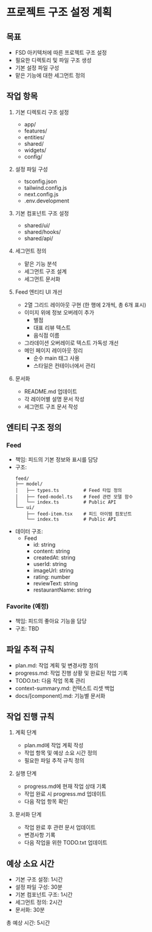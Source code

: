 # 프로젝트 구조 설정 계획

## 목표

- FSD 아키텍처에 따른 프로젝트 구조 설정
- 필요한 디렉토리 및 파일 구조 생성
- 기본 설정 파일 구성
- 맡은 기능에 대한 세그먼트 정의

## 작업 항목

1. 기본 디렉토리 구조 설정

   - app/
   - features/
   - entities/
   - shared/
   - widgets/
   - config/

2. 설정 파일 구성

   - tsconfig.json
   - tailwind.config.js
   - next.config.js
   - .env.development

3. 기본 컴포넌트 구조 설정

   - shared/ui/
   - shared/hooks/
   - shared/api/

4. 세그먼트 정의

   - 맡은 기능 분석
   - 세그먼트 구조 설계
   - 세그먼트 문서화

5. Feed 엔티티 UI 개선

   - 2열 그리드 레이아웃 구현 (한 행에 2개씩, 총 6개 표시)
   - 이미지 위에 정보 오버레이 추가
     - 별점
     - 대표 리뷰 텍스트
     - 음식점 이름
   - 그라데이션 오버레이로 텍스트 가독성 개선
   - 메인 페이지 레이아웃 정리
     - 순수 main 태그 사용
     - 스타일은 컨테이너에서 관리

6. 문서화
   - README.md 업데이트
   - 각 레이어별 설명 문서 작성
   - 세그먼트 구조 문서 작성

## 엔티티 구조 정의

### Feed

- 책임: 피드의 기본 정보와 표시를 담당
- 구조:
  ```
  feed/
  ├── model/
  │   ├── types.ts         # Feed 타입 정의
  │   ├── feed-model.ts    # Feed 관련 모델 함수
  │   └── index.ts         # Public API
  └── ui/
      ├── feed-item.tsx    # 피드 아이템 컴포넌트
      └── index.ts         # Public API
  ```
- 데이터 구조:
  - Feed
    - id: string
    - content: string
    - createdAt: string
    - userId: string
    - imageUrl: string
    - rating: number
    - reviewText: string
    - restaurantName: string

### Favorite (예정)

- 책임: 피드의 좋아요 기능을 담당
- 구조: TBD

## 파일 추적 규칙

- plan.md: 작업 계획 및 변경사항 정의
- progress.md: 작업 진행 상황 및 완료된 작업 기록
- TODO.txt: 다음 작업 목록 관리
- context-summary.md: 컨텍스트 리셋 백업
- docs/[component].md: 기능별 문서화

## 작업 진행 규칙

1. 계획 단계

   - plan.md에 작업 계획 작성
   - 작업 항목 및 예상 소요 시간 정의
   - 필요한 파일 추적 규칙 정의

2. 실행 단계

   - progress.md에 현재 작업 상태 기록
   - 작업 완료 시 progress.md 업데이트
   - 다음 작업 항목 확인

3. 문서화 단계
   - 작업 완료 후 관련 문서 업데이트
   - 변경사항 기록
   - 다음 작업을 위한 TODO.txt 업데이트

## 예상 소요 시간

- 기본 구조 설정: 1시간
- 설정 파일 구성: 30분
- 기본 컴포넌트 구조: 1시간
- 세그먼트 정의: 2시간
- 문서화: 30분

총 예상 시간: 5시간
